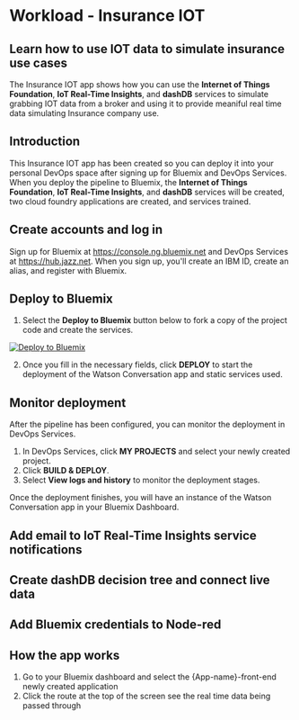 # Workload - Insurance IOT

## Learn how to use IOT data to simulate insurance use cases
The Insurance IOT app shows how you can use the **Internet of Things Foundation**, **IoT Real-Time Insights**, and **dashDB** services to simulate grabbing IOT data from a broker and using it to provide meaniful real time data simulating Insurance company use.

## Introduction
This Insurance IOT app has been created so you can deploy it into your personal DevOps space after signing up for Bluemix and DevOps Services. When you deploy the pipeline to Bluemix, the **Internet of Things Foundation**, **IoT Real-Time Insights**, and **dashDB** services will be created, two cloud foundry applications are created, and services trained.

## Create accounts and log in

Sign up for Bluemix at https://console.ng.bluemix.net and DevOps Services at https://hub.jazz.net.
When you sign up, you'll create an IBM ID, create an alias, and register with Bluemix.

## Deploy to Bluemix

1. Select the **Deploy to Bluemix** button below to fork a copy of the project code and create the services.

  [![Deploy to Bluemix](https://bluemix.net/deploy/button.png)](https://bluemix.net/deploy?repository=https://hub.jazz.net/git/cfsworkload/insuranceIOT-build)

2.  Once you fill in the necessary fields, click **DEPLOY** to start the deployment of the Watson Conversation app and static services used.

## Monitor deployment

After the pipeline has been configured, you can monitor the deployment in DevOps Services.

1. In DevOps Services, click **MY PROJECTS** and select your newly created project.
2. Click **BUILD & DEPLOY**.
3. Select **View logs and history** to monitor the deployment stages.

Once the deployment finishes, you will have an instance of the Watson Conversation app in your Bluemix Dashboard.

## Add email to IoT Real-Time Insights service notifications

## Create dashDB decision tree and connect live data

## Add Bluemix credentials to Node-red


## How the app works

1. Go to your Bluemix dashboard and select the {App-name}-front-end newly created application
2. Click the route at the top of the screen see the real time data being passed through

